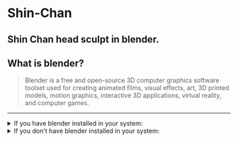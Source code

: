 # Shin-Chan
Shin Chan head sculpt in blender.
---
## What is blender?
>Blender is a free and open-source 3D computer graphics software toolset used for creating animated films, visual effects, art, 3D printed models, motion graphics, interactive 3D applications, virtual reality, and computer games.
---
<details>
  <summary>
    If you have blender installed in your system:
  </summary>
  <br>
  <pre>
  Go ahead and download the .blend file 
    <ol>
    <li>First open the file in blender.</li>
    <li>Then in the outliner context panel select the camera and set it to whichever angle you like.</li>
    <li>And then render the file! (Hit f12 for your ease!).
  </ol>
  </pre>
 </details>
 
 <details>
  <summary>
    If you don't have blender installed in your system: 
  </summary>
  <br>
  <pre>
  Go ahead and open the Images folder.
  <ul>
    <li>There are rendered images in jpg format for you to download and view.</li>
  </ul>
  </pre>
 </details>
